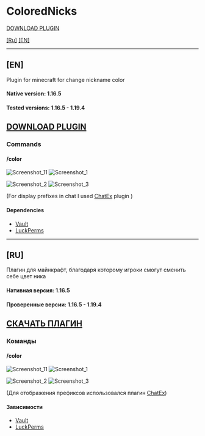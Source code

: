 # ColoredNicks

[DOWNLOAD PLUGIN](#)

[[Ru]](https://github.com/Windows-up/ColoredNicksPlugin#ru)
[[EN]](https://github.com/Windows-up/ColoredNicksPlugin#en)

___

## [EN]
Plugin for minecraft for change nickname color

#### Native version: 1.16.5
#### Tested versions: 1.16.5 - 1.19.4

## [DOWNLOAD PLUGIN](https://github.com/Windows-up/ColoredNicksPlugin/releases/tag/1.0)

### Commands
#### /color
![Screenshot_11](https://github.com/Windows-up/ColoredNicksPlugin/assets/61980858/53d9b294-af18-474b-8600-3bf844ff53bb)
![Screenshot_1](https://github.com/Windows-up/ColoredNicksPlugin/assets/61980858/18a2006d-56eb-49ec-9efa-844b5ad1fec4)

![Screenshot_2](https://github.com/Windows-up/ColoredNicksPlugin/assets/61980858/3e291ed0-1e1b-42eb-80b5-875e8db1af1b)
![Screenshot_3](https://github.com/Windows-up/ColoredNicksPlugin/assets/61980858/9060035e-a631-4b8c-bce2-7316463ae41d)

(For display prefixes in chat I used [ChatEx](https://spigotmc.org/resources/chatex-continued.71041/) plugin ) 

#### Dependencies
* [Vault](https://https://www.spigotmc.org/resources/vault.34315/)
* [LuckPerms](https://luckperms.net/download)

___

## [RU]
Плагин для майнкрафт, благодаря которому игроки смогут сменить себе цвет ника

#### Нативная версия: 1.16.5
#### Проверенные версии: 1.16.5 - 1.19.4

## [СКАЧАТЬ ПЛАГИН](https://github.com/Windows-up/ColoredNicksPlugin/releases/tag/1.0)

### Команды
#### /color
![Screenshot_11](https://github.com/Windows-up/ColoredNicksPlugin/assets/61980858/53d9b294-af18-474b-8600-3bf844ff53bb)
![Screenshot_1](https://github.com/Windows-up/ColoredNicksPlugin/assets/61980858/18a2006d-56eb-49ec-9efa-844b5ad1fec4)

![Screenshot_2](https://github.com/Windows-up/ColoredNicksPlugin/assets/61980858/3e291ed0-1e1b-42eb-80b5-875e8db1af1b)
![Screenshot_3](https://github.com/Windows-up/ColoredNicksPlugin/assets/61980858/9060035e-a631-4b8c-bce2-7316463ae41d)

(Для отображения префиксов использовался плагин [ChatEx](https://spigotmc.org/resources/chatex-continued.71041/))

#### Зависимости
* [Vault](https://https://www.spigotmc.org/resources/vault.34315/)
* [LuckPerms](https://luckperms.net/download)

